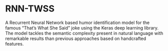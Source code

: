 # RNN-TWSS
A Recurrent Neural Network based humor identification model for the famous “That’s What She Said” joke using the Keras deep learning library. The model tackles the semantic complexity present in natural language with remarkable results than previous approaches based on handcrafted features.
